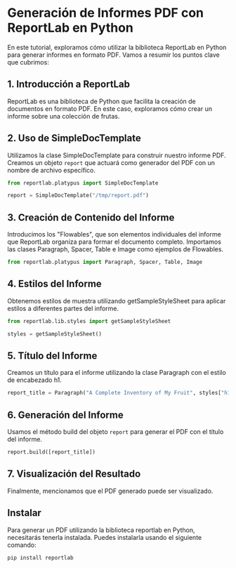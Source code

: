 # Generación de Informes PDF con ReportLab en Python

En este tutorial, exploramos cómo utilizar la biblioteca ReportLab en Python para generar informes en formato PDF. Vamos a resumir los puntos clave que cubrimos:

## 1. Introducción a ReportLab

ReportLab es una biblioteca de Python que facilita la creación de documentos en formato PDF. En este caso, exploramos cómo crear un informe sobre una colección de frutas.

## 2. Uso de SimpleDocTemplate

Utilizamos la clase SimpleDocTemplate para construir nuestro informe PDF. Creamos un objeto `report` que actuará como generador del PDF con un nombre de archivo específico.

```python
from reportlab.platypus import SimpleDocTemplate

report = SimpleDocTemplate("/tmp/report.pdf")
```

## 3. Creación de Contenido del Informe

Introducimos los "Flowables", que son elementos individuales del informe que ReportLab organiza para formar el documento completo. Importamos las clases Paragraph, Spacer, Table e Image como ejemplos de Flowables.

```python
from reportlab.platypus import Paragraph, Spacer, Table, Image
```

## 4. Estilos del Informe

Obtenemos estilos de muestra utilizando getSampleStyleSheet para aplicar estilos a diferentes partes del informe.

```python
from reportlab.lib.styles import getSampleStyleSheet

styles = getSampleStyleSheet()
```

## 5. Título del Informe

Creamos un título para el informe utilizando la clase Paragraph con el estilo de encabezado h1.

```python
report_title = Paragraph("A Complete Inventory of My Fruit", styles["h1"])
```

## 6. Generación del Informe

Usamos el método build del objeto `report` para generar el PDF con el título del informe.

```python
report.build([report_title])
```

## 7. Visualización del Resultado

Finalmente, mencionamos que el PDF generado puede ser visualizado.

## Instalar

Para generar un PDF utilizando la biblioteca reportlab en Python, necesitarás tenerla instalada. Puedes instalarla usando el siguiente comando:

```
pip install reportlab

```
